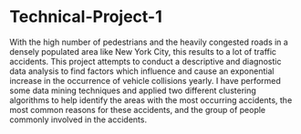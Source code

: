 # Technical-Project-1

With the high number of pedestrians and the heavily congested roads in a densely populated area like New
York City, this results to a lot of traffic accidents. This project attempts to conduct a descriptive and diagnostic data
analysis to find factors which influence and cause an exponential increase in the occurrence of vehicle collisions yearly.
I have performed some data mining techniques and applied two different clustering algorithms to help identify the areas
with the most occurring accidents, the most common reasons for these accidents, and the group of people commonly
involved in the accidents.

